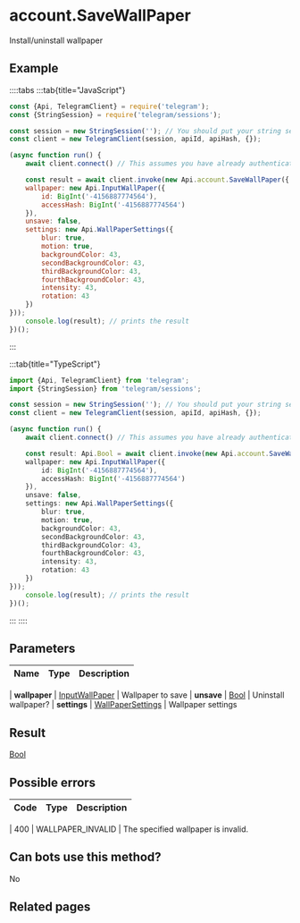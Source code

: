 # account.SaveWallPaper

Install/uninstall wallpaper



## Example

::::tabs
:::tab{title="JavaScript"}
```js
const {Api, TelegramClient} = require('telegram');
const {StringSession} = require('telegram/sessions');

const session = new StringSession(''); // You should put your string session here
const client = new TelegramClient(session, apiId, apiHash, {});

(async function run() {
    await client.connect() // This assumes you have already authenticated with .start()

    const result = await client.invoke(new Api.account.SaveWallPaper({
    wallpaper: new Api.InputWallPaper({
        id: BigInt('-4156887774564'),
        accessHash: BigInt('-4156887774564')
    }),
    unsave: false,
    settings: new Api.WallPaperSettings({
        blur: true,
        motion: true,
        backgroundColor: 43,
        secondBackgroundColor: 43,
        thirdBackgroundColor: 43,
        fourthBackgroundColor: 43,
        intensity: 43,
        rotation: 43
    })
}));
    console.log(result); // prints the result
})();
```
:::

:::tab{title="TypeScript"}
```ts
import {Api, TelegramClient} from 'telegram';
import {StringSession} from 'telegram/sessions';

const session = new StringSession(''); // You should put your string session here
const client = new TelegramClient(session, apiId, apiHash, {});

(async function run() {
    await client.connect() // This assumes you have already authenticated with .start()

    const result: Api.Bool = await client.invoke(new Api.account.SaveWallPaper({
    wallpaper: new Api.InputWallPaper({
        id: BigInt('-4156887774564'),
        accessHash: BigInt('-4156887774564')
    }),
    unsave: false,
    settings: new Api.WallPaperSettings({
        blur: true,
        motion: true,
        backgroundColor: 43,
        secondBackgroundColor: 43,
        thirdBackgroundColor: 43,
        fourthBackgroundColor: 43,
        intensity: 43,
        rotation: 43
    })
}));
    console.log(result); // prints the result
})();
```
:::
::::



## Parameters

| Name | Type | Description |
| :--: | ---- | ----------- |

| **wallpaper** | [InputWallPaper](https://core.telegram.org/type/InputWallPaper) | Wallpaper to save 
| **unsave** | [Bool](https://core.telegram.org/type/Bool) | Uninstall wallpaper? 
| **settings** | [WallPaperSettings](https://core.telegram.org/type/WallPaperSettings) | Wallpaper settings 


## Result

[Bool](https://core.telegram.org/type/Bool)



## Possible errors

| Code | Type | Description |
| :--: | ---- | ----------- |

| 400 | WALLPAPER\_INVALID | The specified wallpaper is invalid. 


## Can bots use this method?

No

## Related pages


